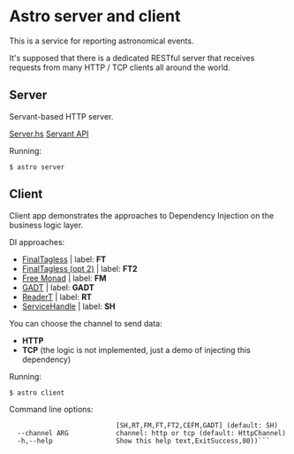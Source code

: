 Astro server and client
=======================

This is a service for reporting astronomical events.

It's supposed that there is a dedicated RESTful server that receives
requests from many HTTP / TCP clients all around the world.

Server
------

Servant-based HTTP server.

[Server.hs](./app/astro/src/Astro/Server.hs)
[Servant API](./app/astro/src/Astro/API.hs)

Running:

`$ astro server`

Client
------

Client app demonstrates the approaches to Dependency Injection on the business logic layer.

DI approaches:

- [FinalTagless](./app/astro/src/Astro/Client/FinalTagless.hs) | label: **FT**
- [FinalTagless (opt 2)](./app/astro/src/Astro/Client/FinalTagless2.hs) | label: **FT2**
- [Free Monad](./app/astro/src/Astro/Client/FreeMonad.hs) | label: **FM**
- [GADT](./app/astro/src/Astro/Client/GADT.hs) | label: **GADT**
- [ReaderT](./app/astro/src/Astro/Client/ReaderT.hs) | label: **RT**
- [ServiceHandle](./app/astro/src/Astro/Client/ServiceHandle.hs) | label: **SH**

You can choose the channel to send data:

- **HTTP**
- **TCP** (the logic is not implemented, just a demo of injecting this dependency)

Running:

`$ astro client`

Command line options:

```  --approach ARG           approach one of:
                           [SH,RT,FM,FT,FT2,CEFM,GADT] (default: SH)
  --channel ARG            channel: http or tcp (default: HttpChannel)
  -h,--help                Show this help text,ExitSuccess,80))```
